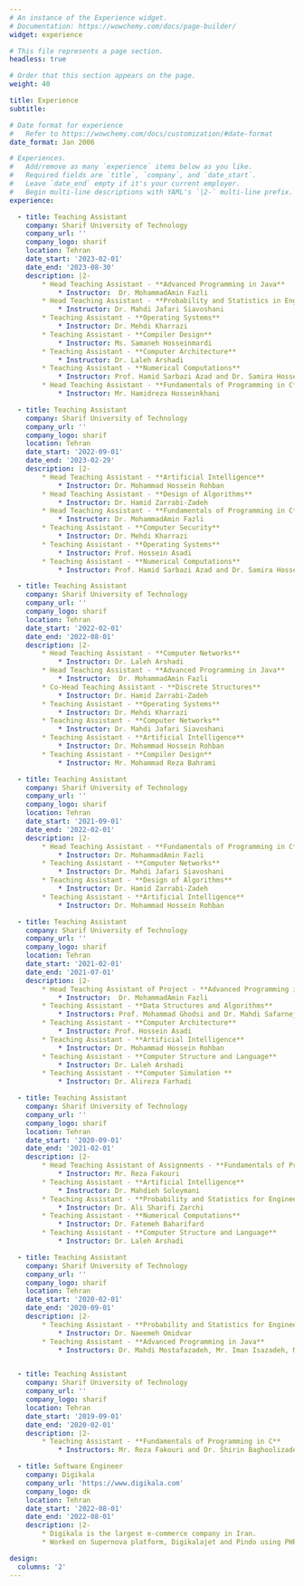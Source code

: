 ```yaml
---
# An instance of the Experience widget.
# Documentation: https://wowchemy.com/docs/page-builder/
widget: experience

# This file represents a page section.
headless: true

# Order that this section appears on the page.
weight: 40

title: Experience
subtitle:

# Date format for experience
#   Refer to https://wowchemy.com/docs/customization/#date-format
date_format: Jan 2006

# Experiences.
#   Add/remove as many `experience` items below as you like.
#   Required fields are `title`, `company`, and `date_start`.
#   Leave `date_end` empty if it's your current employer.
#   Begin multi-line descriptions with YAML's `|2-` multi-line prefix.
experience:

  - title: Teaching Assistant
    company: Sharif University of Technology
    company_url: ''
    company_logo: sharif
    location: Tehran
    date_start: '2023-02-01'
    date_end: '2023-08-30'
    description: |2-
        * Head Teaching Assistant - **Advanced Programming in Java**
            * Instructor:  Dr. MohammadAmin Fazli
        * Head Teaching Assistant - **Probability and Statistics in Engineering**
            * Instructor: Dr. Mahdi Jafari Siavoshani
        * Teaching Assistant - **Operating Systems**
            * Instructor: Dr. Mehdi Kharrazi
        * Teaching Assistant - **Compiler Design**
            * Instructor: Ms. Samaneh Hosseinmardi
        * Teaching Assistant - **Computer Architecture**
            * Instructor: Dr. Laleh Arshadi
        * Teaching Assistant - **Numerical Computations**
            * Instructor: Prof. Hamid Sarbazi Azad and Dr. Samira Hossein Ghorban
        * Head Teaching Assistant - **Fundamentals of Programming in C**
            * Instructor: Mr. Hamidreza Hosseinkhani

  - title: Teaching Assistant
    company: Sharif University of Technology
    company_url: ''
    company_logo: sharif
    location: Tehran
    date_start: '2022-09-01'
    date_end: '2023-02-29'
    description: |2-
        * Head Teaching Assistant - **Artificial Intelligence**
            * Instructor: Dr. Mohammad Hossein Rohban
        * Head Teaching Assistant - **Design of Algorithms**
            * Instructor: Dr. Hamid Zarrabi-Zadeh
        * Head Teaching Assistant - **Fundamentals of Programming in C**
            * Instructor: Dr. MohammadAmin Fazli
        * Teaching Assistant - **Computer Security**
            * Instructor: Dr. Mehdi Kharrazi
        * Teaching Assistant - **Operating Systems**
            * Instructor: Prof. Hossein Asadi
        * Teaching Assistant - **Numerical Computations**
            * Instructor: Prof. Hamid Sarbazi Azad and Dr. Samira Hossein Ghorban

  - title: Teaching Assistant
    company: Sharif University of Technology
    company_url: ''
    company_logo: sharif
    location: Tehran
    date_start: '2022-02-01'
    date_end: '2022-08-01'
    description: |2-
        * Head Teaching Assistant - **Computer Networks**
            * Instructor: Dr. Laleh Arshadi
        * Head Teaching Assistant - **Advanced Programming in Java**
            * Instructor:  Dr. MohammadAmin Fazli
        * Co-Head Teaching Assistant - **Discrete Structures**
            * Instructor: Dr. Hamid Zarrabi-Zadeh
        * Teaching Assistant - **Operating Systems**
            * Instructor: Dr. Mehdi Kharrazi
        * Teaching Assistant - **Computer Networks**
            * Instructor: Dr. Mahdi Jafari Siavoshani
        * Teaching Assistant - **Artificial Intelligence**
            * Instructor: Dr. Mohammad Hossein Rohban
        * Teaching Assistant - **Compiler Design**
            * Instructor: Mr. Mohammad Reza Bahrami

  - title: Teaching Assistant
    company: Sharif University of Technology
    company_url: ''
    company_logo: sharif
    location: Tehran
    date_start: '2021-09-01'
    date_end: '2022-02-01'
    description: |2-
        * Head Teaching Assistant - **Fundamentals of Programming in C**
            * Instructor: Dr. MohammadAmin Fazli
        * Teaching Assistant - **Computer Networks**
            * Instructor: Dr. Mahdi Jafari Siavoshani
        * Teaching Assistant - **Design of Algorithms**
            * Instructor: Dr. Hamid Zarrabi-Zadeh
        * Teaching Assistant - **Artificial Intelligence**
            * Instructor: Dr. Mohammad Hossein Rohban

  - title: Teaching Assistant
    company: Sharif University of Technology
    company_url: ''
    company_logo: sharif
    location: Tehran
    date_start: '2021-02-01'
    date_end: '2021-07-01'
    description: |2-
        * Head Teaching Assistant of Project - **Advanced Programming in Java**
            * Instructor:  Dr. MohammadAmin Fazli
        * Teaching Assistant - **Data Structures and Algorithms**
            * Instructors: Prof. Mohammad Ghodsi and Dr. Mahdi Safarnejad
        * Teaching Assistant - **Computer Architecture**
            * Instructor: Prof. Hossein Asadi
        * Teaching Assistant - **Artificial Intelligence**
            * Instructor: Dr. Mohammad Hossein Rohban
        * Teaching Assistant - **Computer Structure and Language**
            * Instructor: Dr. Laleh Arshadi
        * Teaching Assistant - **Computer Simulation **
            * Instructor: Dr. Alireza Farhadi

  - title: Teaching Assistant
    company: Sharif University of Technology
    company_url: ''
    company_logo: sharif
    location: Tehran
    date_start: '2020-09-01'
    date_end: '2021-02-01'
    description: |2-
        * Head Teaching Assistant of Assignments - **Fundamentals of Programming in C**
            * Instructor: Mr. Reza Fakouri
        * Teaching Assistant - **Artificial Intelligence**
            * Instructor: Dr. Mahdieh Soleymani
        * Teaching Assistant - **Probability and Statistics for Engineering**
            * Instructor: Dr. Ali Sharifi Zarchi
        * Teaching Assistant - **Numerical Computations**
            * Instructor: Dr. Fatemeh Baharifard
        * Teaching Assistant - **Computer Structure and Language**
            * Instructor: Dr. Laleh Arshadi

  - title: Teaching Assistant
    company: Sharif University of Technology
    company_url: ''
    company_logo: sharif
    location: Tehran
    date_start: '2020-02-01'
    date_end: '2020-09-01'
    description: |2-
        * Teaching Assistant - **Probability and Statistics for Engineering**
            * Instructor: Dr. Naeemeh Omidvar
        * Teaching Assistant - **Advanced Programming in Java**
            * Instructors: Dr. Mahdi Mostafazadeh, Mr. Iman Isazadeh, Mr. Amir Malekzadeh, and Mr. Ali Chekah


  - title: Teaching Assistant
    company: Sharif University of Technology
    company_url: ''
    company_logo: sharif
    location: Tehran
    date_start: '2019-09-01'
    date_end: '2020-02-01'
    description: |2-
        * Teaching Assistant - **Fundamentals of Programming in C**
            * Instructors: Mr. Reza Fakouri and Dr. Shirin Baghoolizadeh

  - title: Software Engineer
    company: Digikala
    company_url: 'https://www.digikala.com'
    company_logo: dk
    location: Tehran
    date_start: '2022-08-01'
    date_end: '2022-08-01'
    description: |2-
        * Digikala is the largest e-commerce company in Iran.
        * Worked on Supernova platform, Digikalajet and Pindo using PHP, MySQL, Elasticsearch, Jenkins, and Swagger

design:
  columns: '2'
---
```

